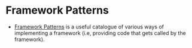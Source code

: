 
# Framework Patterns

* [Framework Patterns](https://blog.startifact.com/posts/framework-patterns.html) is a useful catalogue of various ways of implementing a framework (i.e, providing code that gets called by the framework).